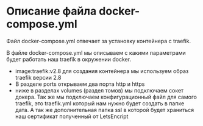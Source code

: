 # Описание файла docker-compose.yml
Файл docker-compose.yml отвечает за установку контейнера с traefik.

В файле docker-compose.yml мы описываем с какими параметрами будет работать наш traefik в окружении docker. 
- image:traefik:v2.8 для создания контейнера мы используем образ traefik версии 2.8 
- В разделе ports открываем два порта http и https
- ниже в разделах volumes (раздел томов) мы подключаем сокет докера. Так же мы подключаем конфигурационный файл для самого traefik, это traefik.yml который нам нужно будет создать в папке дата. А так же дополнительная папка ssl в которой будет храниться наш сертификат полученный от LetsEncript 